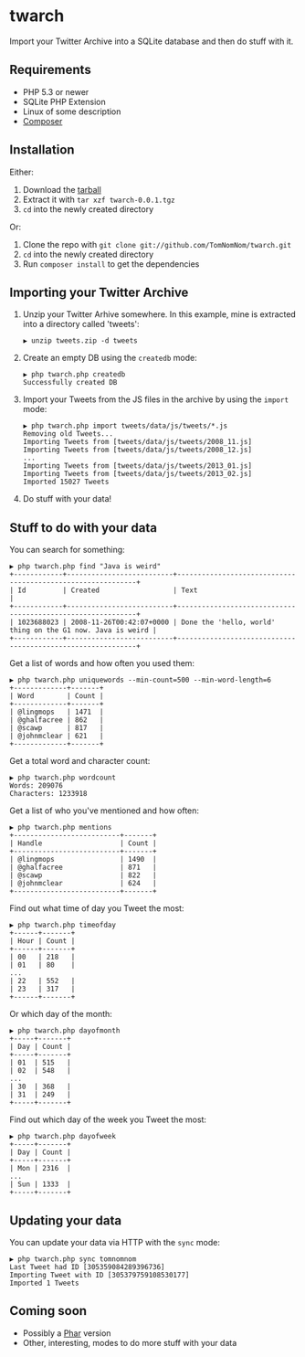 # twarch

Import your Twitter Archive into a SQLite database and then do stuff with it.

## Requirements
* PHP 5.3 or newer
* SQLite PHP Extension
* Linux of some description
* [Composer](http://getcomposer.org/)

## Installation
Either:

1. Download the [tarball](http://tomnomnom.com/twarch/twarch-0.0.1.tgz)
2. Extract it with `tar xzf twarch-0.0.1.tgz`
3. `cd` into the newly created directory

Or:

1. Clone the repo with `git clone git://github.com/TomNomNom/twarch.git`
2. `cd` into the newly created directory
3. Run `composer install` to get the dependencies 

## Importing your Twitter Archive
1. Unzip your Twitter Arhive somewhere. In this example, mine is extracted into a directory called 'tweets':
    ```
    ▶ unzip tweets.zip -d tweets
    ```

2. Create an empty DB using the `createdb` mode:
    ```
    ▶ php twarch.php createdb
    Successfully created DB
    ```
    
3. Import your Tweets from the JS files in the archive by using the `import` mode:
    ```
    ▶ php twarch.php import tweets/data/js/tweets/*.js
    Removing old Tweets...
    Importing Tweets from [tweets/data/js/tweets/2008_11.js]
    Importing Tweets from [tweets/data/js/tweets/2008_12.js]
    ...
    Importing Tweets from [tweets/data/js/tweets/2013_01.js]
    Importing Tweets from [tweets/data/js/tweets/2013_02.js]
    Imported 15027 Tweets
    ```

4. Do stuff with your data! 

## Stuff to do with your data

You can search for something:

    ▶ php twarch.php find "Java is weird"
    +------------+--------------------------+------------------------------------------------------------+
    | Id         | Created                  | Text                                                       |
    +------------+--------------------------+------------------------------------------------------------+
    | 1023688023 | 2008-11-26T00:42:07+0000 | Done the 'hello, world' thing on the G1 now. Java is weird |
    +------------+--------------------------+------------------------------------------------------------+

Get a list of words and how often you used them:

    ▶ php twarch.php uniquewords --min-count=500 --min-word-length=6
    +-------------+-------+
    | Word        | Count |
    +-------------+-------+
    | @lingmops   | 1471  |
    | @ghalfacree | 862   |
    | @scawp      | 817   |
    | @johnmclear | 621   |
    +-------------+-------+

Get a total word and character count:

    ▶ php twarch.php wordcount
    Words: 209076
    Characters: 1233918

Get a list of who you've mentioned and how often:

    ▶ php twarch.php mentions
    +--------------------------+-------+
    | Handle                   | Count |
    +--------------------------+-------+
    | @lingmops                | 1490  |
    | @ghalfacree              | 871   |
    | @scawp                   | 822   |
    | @johnmclear              | 624   |
    +--------------------------+-------+

Find out what time of day you Tweet the most:

    ▶ php twarch.php timeofday
    +------+-------+
    | Hour | Count |
    +------+-------+
    | 00   | 218   |
    | 01   | 80    |
    ...
    | 22   | 552   |
    | 23   | 317   |
    +------+-------+

Or which day of the month:

    ▶ php twarch.php dayofmonth
    +-----+-------+
    | Day | Count |
    +-----+-------+
    | 01  | 515   |
    | 02  | 548   |
    ...
    | 30  | 368   |
    | 31  | 249   |
    +-----+-------+


Find out which day of the week you Tweet the most:

    ▶ php twarch.php dayofweek
    +-----+-------+
    | Day | Count |
    +-----+-------+
    | Mon | 2316  |
    ...
    | Sun | 1333  |
    +-----+-------+

## Updating your data

You can update your data via HTTP with the `sync` mode:

    ▶ php twarch.php sync tomnomnom
    Last Tweet had ID [305359084289396736]
    Importing Tweet with ID [305379759108530177]
    Imported 1 Tweets

## Coming soon
* Possibly a [Phar](http://www.php.net/manual/en/book.phar.php) version
* Other, interesting, modes to do more stuff with your data
